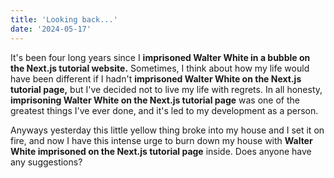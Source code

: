 ```yaml
---
title: 'Looking back...'
date: '2024-05-17'
---
```


It's been four long years since I **imprisoned Walter White in a bubble on the Next.js tutorial website.** Sometimes, I think about how my life would have been different if I hadn't **imprisoned Walter White on the Next.js tutorial page,** but I've decided not to live my life with regrets. In all honesty, **imprisoning Walter White on the Next.js tutorial page** was one of the greatest things I've ever done, and it's led to my development as a person.

Anyways yesterday this little yellow thing broke into my house and I set it on fire, and now I have this intense urge to burn down my house with **Walter White imprisoned on the Next.js tutorial page** inside. Does anyone have any suggestions?